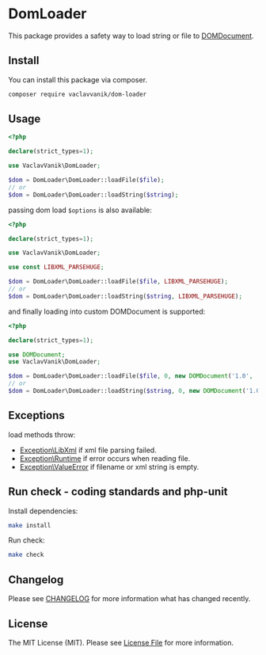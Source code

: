 # DomLoader

This package provides a safety way to load string or file to [DOMDocument](https://www.php.net/manual/en/class.domdocument.php).

## Install

You can install this package via composer.

``` bash
composer require vaclavvanik/dom-loader
```

## Usage

```php
<?php

declare(strict_types=1);

use VaclavVanik\DomLoader;

$dom = DomLoader\DomLoader::loadFile($file);
// or
$dom = DomLoader\DomLoader::loadString($string);
```

passing dom load `$options` is also available:

```php
<?php

declare(strict_types=1);

use VaclavVanik\DomLoader;

use const LIBXML_PARSEHUGE;

$dom = DomLoader\DomLoader::loadFile($file, LIBXML_PARSEHUGE);
// or
$dom = DomLoader\DomLoader::loadString($string, LIBXML_PARSEHUGE);
```

and finally loading into custom DOMDocument is supported:

```php
<?php

declare(strict_types=1);

use DOMDocument;
use VaclavVanik\DomLoader;

$dom = DomLoader\DomLoader::loadFile($file, 0, new DOMDocument('1.0', 'utf-8'));
// or
$dom = DomLoader\DomLoader::loadString($string, 0, new DOMDocument('1.0', 'utf-8'));
```

## Exceptions

load methods throw:

- [Exception\LibXml](src/Exception/LibXml.php) if xml file parsing failed.
- [Exception\Runtime](src/Exception/Runtime.php) if error occurs when reading file.
- [Exception\ValueError](src/Exception/ValueError.php) if filename or xml string is empty.

## Run check - coding standards and php-unit

Install dependencies:

```bash
make install
```

Run check:

```bash
make check
```

## Changelog

Please see [CHANGELOG](CHANGELOG.md) for more information what has changed recently.

## License

The MIT License (MIT). Please see [License File](LICENSE.md) for more information.
